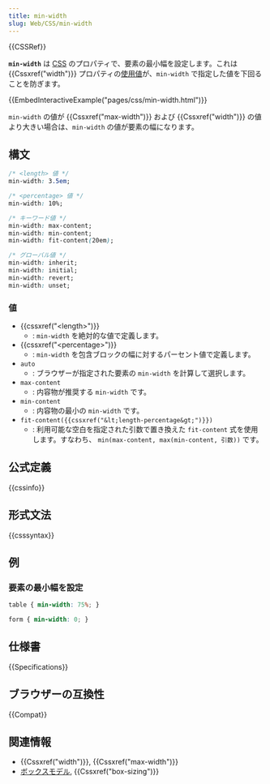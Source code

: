 ```yaml
---
title: min-width
slug: Web/CSS/min-width
---
```

{{CSSRef}}

**`min-width`** は [CSS](/ja/docs/Web/CSS) のプロパティで、要素の最小幅を設定します。これは {{Cssxref("width")}} プロパティの[使用値](/ja/docs/Web/CSS/used_value)が、`min-width` で指定した値を下回ることを防ぎます。

{{EmbedInteractiveExample("pages/css/min-width.html")}}

`min-width` の値が {{Cssxref("max-width")}} および {{Cssxref("width")}} の値より大きい場合は、`min-width` の値が要素の幅になります。

## 構文

```css
/* <length> 値 */
min-width: 3.5em;

/* <percentage> 値 */
min-width: 10%;

/* キーワード値 */
min-width: max-content;
min-width: min-content;
min-width: fit-content(20em);

/* グローバル値 */
min-width: inherit;
min-width: initial;
min-width: revert;
min-width: unset;
```

### 値

- {{cssxref("&lt;length&gt;")}}
  - : `min-width` を絶対的な値で定義します。
- {{cssxref("&lt;percentage&gt;")}}
  - : `min-width` を包含ブロックの幅に対するパーセント値で定義します。
- `auto`
  - : ブラウザーが指定された要素の `min-width` を計算して選択します。
- `max-content`
  - : 内容物が推奨する `min-width` です。
- `min-content`
  - : 内容物の最小の `min-width` です。
- `fit-content({{cssxref("&lt;length-percentage&gt;")}})`
  - : 利用可能な空白を指定された引数で置き換えた `fit-content` 式を使用します。すなわち、 `min(max-content, max(min-content, 引数))` です。

## 公式定義

{{cssinfo}}

## 形式文法

{{csssyntax}}

## 例

### 要素の最小幅を設定

```css
table { min-width: 75%; }

form { min-width: 0; }
```

## 仕様書

{{Specifications}}

## ブラウザーの互換性

{{Compat}}

## 関連情報

- {{Cssxref("width")}}, {{Cssxref("max-width")}}
- [ボックスモデル](/ja/docs/Web/CSS/CSS_Box_Model/Introduction_to_the_CSS_box_model), {{Cssxref("box-sizing")}}
